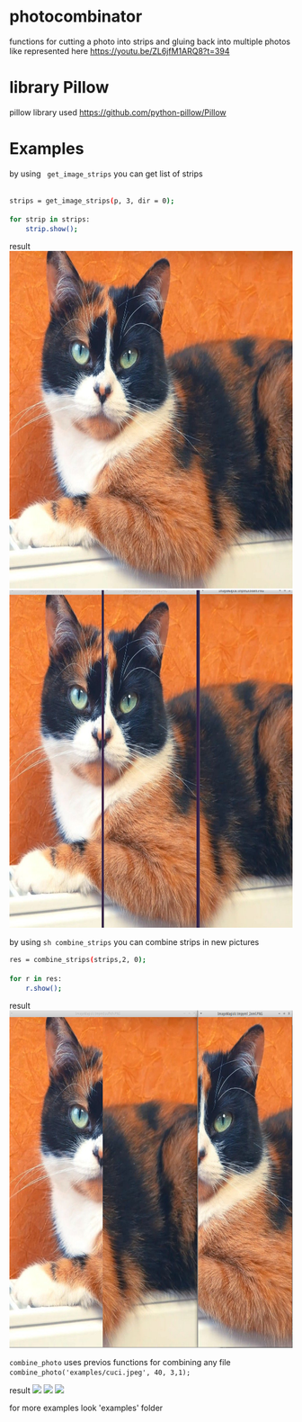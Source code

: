 # photocombinator
functions for cutting a photo into strips and gluing back into multiple photos like represented here  https://youtu.be/ZL6jfM1ARQ8?t=394
# library Pillow
pillow library used https://github.com/python-pillow/Pillow 
# Examples

by using ``` get_image_strips```
you can get list of strips
```sh

strips = get_image_strips(p, 3, dir = 0);

for strip in strips:
    strip.show();

```

result
<img src = "https://raw.githubusercontent.com/Dranikf/photocombinator/main/examples/cuci.jpeg" height = "600">
<img src = "https://raw.githubusercontent.com/Dranikf/photocombinator/main/examples/example1.png" height = "600">

by using ```sh combine_strips```
you can combine strips in new pictures
```sh
res = combine_strips(strips,2, 0);

for r in res:
    r.show();
```

result
<img src = "https://raw.githubusercontent.com/Dranikf/photocombinator/main/examples/example2.png" height = "600">

```combine_photo```
uses previos functions for combining any file
```combine_photo('examples/cuci.jpeg', 40, 3,1);```

result
<img src = "https://raw.githubusercontent.com/Dranikf/photocombinator/main/examples/cuci_0.jpeg" height = "200">
<img src = "https://raw.githubusercontent.com/Dranikf/photocombinator/main/examples/cuci_1.jpeg" height = "200">
<img src = "https://raw.githubusercontent.com/Dranikf/photocombinator/main/examples/cuci_2.jpeg" height = "200">

for more examples look 'examples' folder
